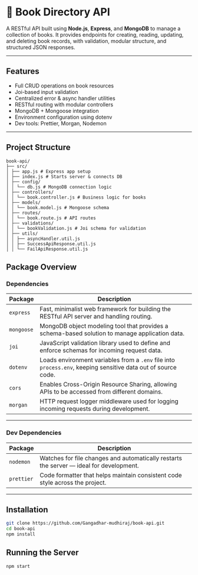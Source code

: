 # 📘 Book Directory API

A RESTful API built using **Node.js**, **Express**, and **MongoDB** to manage a collection of books. It provides endpoints for creating, reading, updating, and deleting book records, with validation, modular structure, and structured JSON responses.

---

##  Features

-  Full CRUD operations on book resources
-  Joi-based input validation
-  Centralized error & async handler utilities
-  RESTful routing with modular controllers
-  MongoDB + Mongoose integration
-  Environment configuration using dotenv
-  Dev tools: Prettier, Morgan, Nodemon

---

##  Project Structure
```
book-api/
├── src/
│ ├── app.js # Express app setup
│ ├── index.js # Starts server & connects DB
│ ├── config/
│ │ └── db.js # MongoDB connection logic
│ ├── controllers/
│ │ └── book.controller.js # Business logic for books
│ ├── models/
│ │ └── book.model.js # Mongoose schema
│ ├── routes/
│ │ └── book.route.js # API routes
│ ├── validations/
│ │ └── bookValidation.js # Joi schema for validation
│ ├── utils/
│ │ ├── asyncHandler.util.js
│ │ ├── SuccessApiResponse.util.js
│ │ └── FailApiResponse.util.js
```

##  Package Overview

###  Dependencies

| Package       | Description |
|--------------|-------------|
| `express`     | Fast, minimalist web framework for building the RESTful API server and handling routing. |
| `mongoose`    | MongoDB object modeling tool that provides a schema-based solution to manage application data. |
| `joi`         | JavaScript validation library used to define and enforce schemas for incoming request data. |
| `dotenv`      | Loads environment variables from a `.env` file into `process.env`, keeping sensitive data out of source code. |
| `cors`        | Enables Cross-Origin Resource Sharing, allowing APIs to be accessed from different domains. |
| `morgan`      | HTTP request logger middleware used for logging incoming requests during development. |

---

###  Dev Dependencies

| Package       | Description |
|---------------|-------------|
| `nodemon`     | Watches for file changes and automatically restarts the server — ideal for development. |
| `prettier`    | Code formatter that helps maintain consistent code style across the project. |


---

##  Installation

```bash
git clone https://github.com/Gangadhar-mudhiraj/book-api.git
cd book-api
npm install
```


## Running the Server
```
npm start
```


